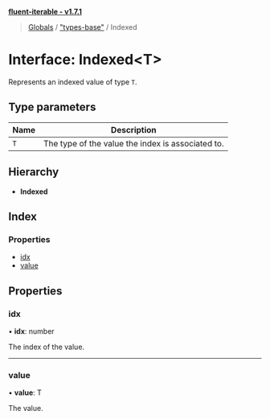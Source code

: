**[fluent-iterable - v1.7.1](../README.md)**

> [Globals](../README.md) / ["types-base"](../modules/_types_base_.md) / Indexed

# Interface: Indexed\<T>

Represents an indexed value of type `T`.

## Type parameters

Name | Description |
------ | ------ |
`T` | The type of the value the index is associated to.  |

## Hierarchy

* **Indexed**

## Index

### Properties

* [idx](_types_base_.indexed.md#idx)
* [value](_types_base_.indexed.md#value)

## Properties

### idx

•  **idx**: number

The index of the value.

___

### value

•  **value**: T

The value.
